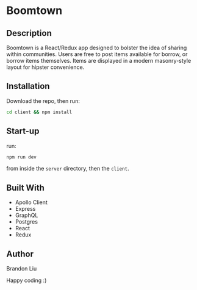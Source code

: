 # Boomtown

## Description

Boomtown is a React/Redux app designed to bolster the idea of sharing within communities. Users are free to post items available for borrow, or borrow items themselves. Items are displayed in a modern masonry-style layout for hipster convenience.

## Installation

Download the repo, then run:

```bash
cd client && npm install
```

## Start-up

run:

```bash
npm run dev
```

from inside the `server` directory, then the `client`.

## Built With

*   Apollo Client
*   Express
*   GraphQL
*   Postgres
*   React
*   Redux

## Author

Brandon Liu

Happy coding :)
